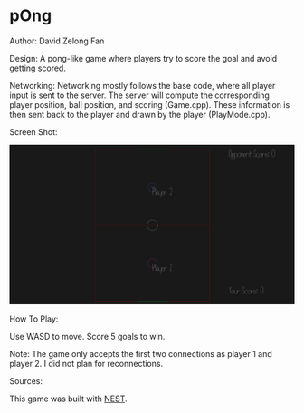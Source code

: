 # pOng

Author: David Zelong Fan

Design: A pong-like game where players try to score the goal and avoid getting scored.

Networking: Networking mostly follows the base code, where all player input is sent to the server. The server will compute the corresponding player position, ball position, and scoring (Game.cpp). These information is then sent back to the player and drawn by the player (PlayMode.cpp).

Screen Shot:

![Screen Shot](screenshot.png)

How To Play:

Use WASD to move. Score 5 goals to win.

Note: The game only accepts the first two connections as player 1 and player 2. I did not plan for reconnections.

Sources:

This game was built with [NEST](NEST.md).

